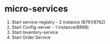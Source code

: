 # micro-services

1. Start service-registry - 2 instance (8761/8762)
2. Start Config-server - 1 instance(8888)
3. Start Inventory-service
4. Start Order Service